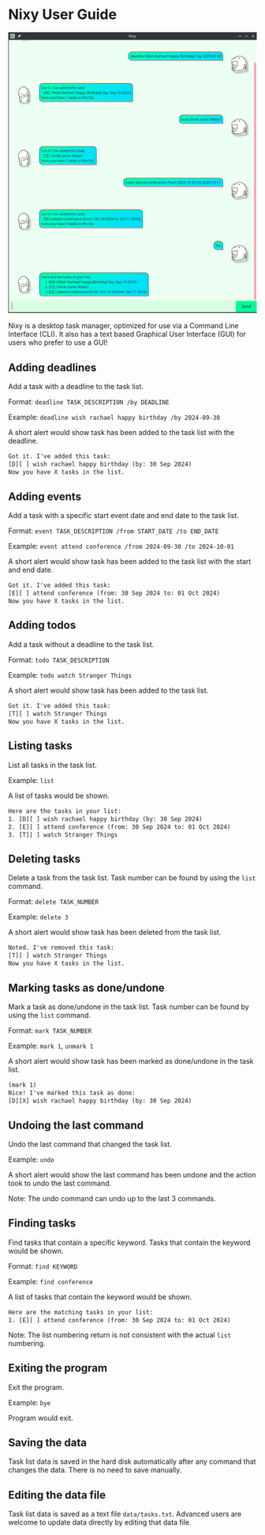 # Nixy User Guide

![Nixy](./Ui.png)

Nixy is a desktop task manager, optimized for use via a Command Line Interface (CLI).
It also has a text based Graphical User Interface (GUI) for users who prefer to use a GUI!

## Adding deadlines

Add a task with a deadline to the task list.

Format: `deadline TASK_DESCRIPTION /by DEADLINE`

Example: `deadline wish rachael happy birthday /by 2024-09-30`

A short alert would show task has been added to the task list with the deadline.

```
Got it. I've added this task:
[D][ ] wish rachael happy birthday (by: 30 Sep 2024)
Now you have X tasks in the list.
```

## Adding events

Add a task with a specific start event date and end date to the task list.

Format: `event TASK_DESCRIPTION /from START_DATE /to END_DATE`

Example: `event attend conference /from 2024-09-30 /to 2024-10-01`

A short alert would show task has been added to the task list with the start and end date.

```
Got it. I've added this task:
[E][ ] attend conference (from: 30 Sep 2024 to: 01 Oct 2024)
Now you have X tasks in the list.
```

## Adding todos

Add a task without a deadline to the task list.

Format: `todo TASK_DESCRIPTION`

Example: `todo watch Stranger Things`

A short alert would show task has been added to the task list.

```
Got it. I've added this task:
[T][ ] watch Stranger Things
Now you have X tasks in the list.
```

## Listing tasks

List all tasks in the task list.

Example: `list`

A list of tasks would be shown.

```
Here are the tasks in your list:
1. [D][ ] wish rachael happy birthday (by: 30 Sep 2024)
2. [E][ ] attend conference (from: 30 Sep 2024 to: 01 Oct 2024)
3. [T][ ] watch Stranger Things
```

## Deleting tasks

Delete a task from the task list.
Task number can be found by using the `list` command.

Format: `delete TASK_NUMBER`

Example: `delete 3`

A short alert would show task has been deleted from the task list.

```
Noted. I've removed this task:
[T][ ] watch Stranger Things
Now you have X tasks in the list.
```

## Marking tasks as done/undone

Mark a task as done/undone in the task list.
Task number can be found by using the `list` command.

Format: `mark TASK_NUMBER`

Example: `mark 1`, `unmark 1`

A short alert would show task has been marked as done/undone in the task list.

```
(mark 1)
Nice! I've marked this task as done:
[D][X] wish rachael happy birthday (by: 30 Sep 2024)
```

## Undoing the last command

Undo the last command that changed the task list.

Example: `undo`

A short alert would show the last command has been undone and the action took to undo the last command.

Note: The undo command can undo up to the last 3 commands.

## Finding tasks

Find tasks that contain a specific keyword.
Tasks that contain the keyword would be shown.

Format: `find KEYWORD`

Example: `find conference`

A list of tasks that contain the keyword would be shown.

```
Here are the matching tasks in your list:
1. [E][ ] attend conference (from: 30 Sep 2024 to: 01 Oct 2024)
```

Note: The list numbering return is not consistent with the actual `list` numbering.

## Exiting the program

Exit the program.

Example: `bye`

Program would exit.

## Saving the data

Task list data is saved in the hard disk automatically after any command that changes the data. There is no need to save manually.

## Editing the data file

Task list data is saved as a text file `data/tasks.txt`. Advanced users are welcome to update data directly by editing that data file.
